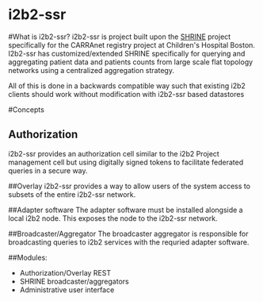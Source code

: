 i2b2-ssr
====================

#What is i2b2-ssr?
i2b2-ssr is project built upon the [SHRINE](https://open.med.harvard.edu/display/SHRINE/Concept) project specifically
for the CARRAnet registry project at Children's Hospital Boston.  I2b2-ssr has customized/extended SHRINE specifically
for querying and aggregating patient data and patients counts from large scale flat topology networks using a
centralized aggregation strategy.

All of this is done in a backwards compatible way such that existing i2b2 clients should work without modification
with i2b2-ssr based datastores


#Concepts
## Authorization
i2b2-ssr provides an authorization cell similar to the i2b2 Project management cell but using digitally signed tokens
to facilitate federated queries in a secure way.

##Overlay
i2b2-ssr provides a way to allow users of the system access to subsets of the entire i2b2-ssr network.

##Adapter software
The adapter software must be installed alongside a local i2b2 node.  This exposes the node to the i2b2-ssr network.

##Broadcaster/Aggregator
The broadcaster aggregator is responsible for broadcasting queries to i2b2 services with the requried adapter software.



##Modules:
* Authorization/Overlay REST
* SHRINE broadcaster/aggregators
* Administrative user interface